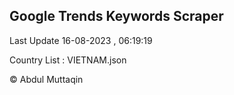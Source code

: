 

## Google Trends Keywords Scraper 
 
Last Update 16-08-2023 , 06:19:19

Country List :
VIETNAM.json



© Abdul Muttaqin 
